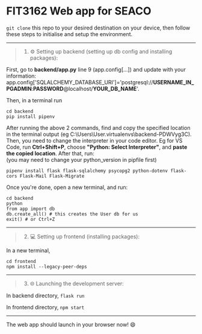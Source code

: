 # FIT3162 Web app for SEACO


`git clone` this repo to your desired destination on your device, then follow these steps to initialise and setup the environment. 

<hr>

> 1. ⚙️ Setting up backend (setting up db config and installing packages):  

First, go to **backend/app.py** line 9 (app.config[...]) and update with your information:  
app.config['SQLALCHEMY_DATABASE_URI']='postgresql://**USERNAME_IN_PGADMIN**:**PASSWORD**@localhost/**YOUR_DB_NAME**'.

Then, in a terminal run 
```
cd backend
pip install pipenv 
```
After running the above 2 commands, find and copy the specified location in the terminal output (eg  C:\Users\User\.virtualenvs\backend-PDWVyg3C). Then, you need to change the interpreter in your code editor. Eg for VS Code, run  **Ctrl+Shift+P**, choose **"Python: Select Interpreter"**, and **paste the copied location**. After that, run:  
(you may need to change your python_version in pipfile first)
```
pipenv install flask flask-sqlalchemy psycopg2 python-dotenv flask-cors Flask-Mail Flask-Migrate
```

Once you're done, open a new terminal, and run:
```
cd backend
python
from app import db
db.create_all() # this creates the User db for us 
exit() # or Ctrl+Z 
```
<hr>


> 2. 💻 Setting up frontend (installing packages):

In a new terminal,  
```
cd frontend
npm install --legacy-peer-deps
```
<hr>

> 3. 🌐 Launching the development server:

In backend directory, `flask run`

In frontend directory, `npm start`

<hr>
The web app should launch in your browser now! 😄
